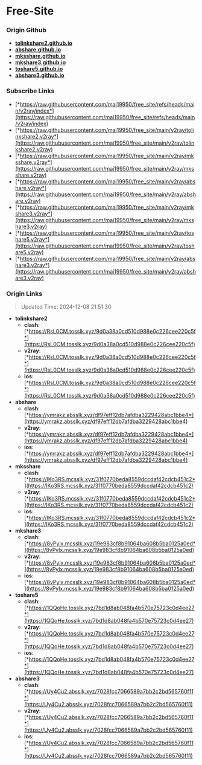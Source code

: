 # Free-Site

### Origin Github

- [**tolinkshare2.github.io**](https://github.com/tolinkshare2/tolinkshare2.github.io)
- [**abshare.github.io**](https://github.com/abshare/abshare.github.io)
- [**mksshare.github.io**](https://github.com/mksshare/mksshare.github.io)
- [**mkshare3.github.io**](https://github.com/mkshare3/mkshare3.github.io)
- [**toshare5.github.io**](https://github.com/toshare5/toshare5.github.io)
- [**abshare3.github.io**](https://github.com/abshare3/abshare3.github.io)

### Subscribe Links

- [*https://raw.githubusercontent.com/mai19950/free_site/refs/heads/main/v2ray/index*](https://raw.githubusercontent.com/mai19950/free_site/refs/heads/main/v2ray/index)
- [*https://raw.githubusercontent.com/mai19950/free_site/main/v2ray/tolinkshare2.v2ray*](https://raw.githubusercontent.com/mai19950/free_site/main/v2ray/tolinkshare2.v2ray)
- [*https://raw.githubusercontent.com/mai19950/free_site/main/v2ray/mksshare.v2ray*](https://raw.githubusercontent.com/mai19950/free_site/main/v2ray/mksshare.v2ray)
- [*https://raw.githubusercontent.com/mai19950/free_site/main/v2ray/abshare.v2ray*](https://raw.githubusercontent.com/mai19950/free_site/main/v2ray/abshare.v2ray)
- [*https://raw.githubusercontent.com/mai19950/free_site/main/v2ray/mkshare3.v2ray*](https://raw.githubusercontent.com/mai19950/free_site/main/v2ray/mkshare3.v2ray)
- [*https://raw.githubusercontent.com/mai19950/free_site/main/v2ray/toshare5.v2ray*](https://raw.githubusercontent.com/mai19950/free_site/main/v2ray/toshare5.v2ray)
- [*https://raw.githubusercontent.com/mai19950/free_site/main/v2ray/abshare3.v2ray*](https://raw.githubusercontent.com/mai19950/free_site/main/v2ray/abshare3.v2ray)

### Origin Links

> Updated Time: 2024-12-08 21:51:30

- **tolinkshare2**
  - **clash**: [*https://RsL0CM.tosslk.xyz/9d0a38a0cd510d988e0c226cee220c5f*](https://RsL0CM.tosslk.xyz/9d0a38a0cd510d988e0c226cee220c5f)
  - **v2ray**: [*https://RsL0CM.tosslk.xyz/9d0a38a0cd510d988e0c226cee220c5f*](https://RsL0CM.tosslk.xyz/9d0a38a0cd510d988e0c226cee220c5f)
  - **ios**: [*https://RsL0CM.tosslk.xyz/9d0a38a0cd510d988e0c226cee220c5f*](https://RsL0CM.tosslk.xyz/9d0a38a0cd510d988e0c226cee220c5f)
- **abshare**
  - **clash**: [*https://ymrakz.absslk.xyz/df97eff12db7afdba3229428abc1bbe4*](https://ymrakz.absslk.xyz/df97eff12db7afdba3229428abc1bbe4)
  - **v2ray**: [*https://ymrakz.absslk.xyz/df97eff12db7afdba3229428abc1bbe4*](https://ymrakz.absslk.xyz/df97eff12db7afdba3229428abc1bbe4)
  - **ios**: [*https://ymrakz.absslk.xyz/df97eff12db7afdba3229428abc1bbe4*](https://ymrakz.absslk.xyz/df97eff12db7afdba3229428abc1bbe4)
- **mksshare**
  - **clash**: [*https://IKo3RS.mcsslk.xyz/31f0770beda8559dccdaf42cdcb451c2*](https://IKo3RS.mcsslk.xyz/31f0770beda8559dccdaf42cdcb451c2)
  - **v2ray**: [*https://IKo3RS.mcsslk.xyz/31f0770beda8559dccdaf42cdcb451c2*](https://IKo3RS.mcsslk.xyz/31f0770beda8559dccdaf42cdcb451c2)
  - **ios**: [*https://IKo3RS.mcsslk.xyz/31f0770beda8559dccdaf42cdcb451c2*](https://IKo3RS.mcsslk.xyz/31f0770beda8559dccdaf42cdcb451c2)
- **mkshare3**
  - **clash**: [*https://8vPylx.mcsslk.xyz/19e983cf8b91064ba608b5ba0125a0ed*](https://8vPylx.mcsslk.xyz/19e983cf8b91064ba608b5ba0125a0ed)
  - **v2ray**: [*https://8vPylx.mcsslk.xyz/19e983cf8b91064ba608b5ba0125a0ed*](https://8vPylx.mcsslk.xyz/19e983cf8b91064ba608b5ba0125a0ed)
  - **ios**: [*https://8vPylx.mcsslk.xyz/19e983cf8b91064ba608b5ba0125a0ed*](https://8vPylx.mcsslk.xyz/19e983cf8b91064ba608b5ba0125a0ed)
- **toshare5**
  - **clash**: [*https://1QQoHe.tosslk.xyz/7bd1d8ab048fa4b570e75723c0d4ee27*](https://1QQoHe.tosslk.xyz/7bd1d8ab048fa4b570e75723c0d4ee27)
  - **v2ray**: [*https://1QQoHe.tosslk.xyz/7bd1d8ab048fa4b570e75723c0d4ee27*](https://1QQoHe.tosslk.xyz/7bd1d8ab048fa4b570e75723c0d4ee27)
  - **ios**: [*https://1QQoHe.tosslk.xyz/7bd1d8ab048fa4b570e75723c0d4ee27*](https://1QQoHe.tosslk.xyz/7bd1d8ab048fa4b570e75723c0d4ee27)
- **abshare3**
  - **clash**: [*https://Uy4Cu2.absslk.xyz/7028fcc7066589a7bb2c2bd565760f11*](https://Uy4Cu2.absslk.xyz/7028fcc7066589a7bb2c2bd565760f11)
  - **v2ray**: [*https://Uy4Cu2.absslk.xyz/7028fcc7066589a7bb2c2bd565760f11*](https://Uy4Cu2.absslk.xyz/7028fcc7066589a7bb2c2bd565760f11)
  - **ios**: [*https://Uy4Cu2.absslk.xyz/7028fcc7066589a7bb2c2bd565760f11*](https://Uy4Cu2.absslk.xyz/7028fcc7066589a7bb2c2bd565760f11)
